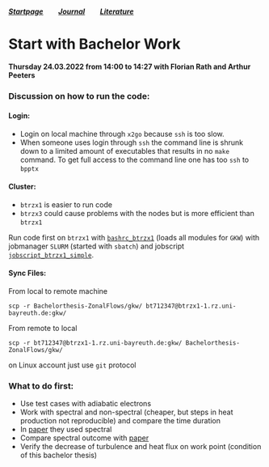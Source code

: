 ##### [Startpage](/README.md) &nbsp; &nbsp; &nbsp; &nbsp; [Journal](/journal/JOURNAL.md) &nbsp; &nbsp; &nbsp; &nbsp; [Literature](/README.md#litarture)

# Start with Bachelor Work

#### Thursday 24.03.2022 from 14:00 to 14:27 with Florian Rath and Arthur Peeters

### Discussion on how to run the code:

#### Login:

* Login on local machine through ```x2go``` because ```ssh``` is too slow. 
* When someone uses login through ```ssh``` the command line is shrunk down to a limited amount of executables that results in no ```make``` command. To get full access to the command line one has too ```ssh``` to ```bpptx```

#### Cluster:

* ```btrzx1``` is easier to run code 
* ```btrzx3``` could cause problems with the nodes but is more efficient than ```btrzx1```

Run code first on ```btrzx1``` with [```bashrc_btrzx1```](/gkw/run_btrzx1/bashrc_btrzx1) (loads all modules for ```GKW```) with jobmanager ```SLURM``` (started with ```sbatch```) and jobscript [```jobscript_btrzx1_simple```](/gkw/run_btrzx1/jobscript_btrzx1_simple).

#### Sync Files:

From local to remote machine
```
scp -r Bachelorthesis-ZonalFlows/gkw/ bt712347@btrzx1-1.rz.uni-bayreuth.de:gkw/
```
From remote to local
```
scp -r bt712347@btrzx1-1.rz.uni-bayreuth.de:gkw/ Bachelorthesis-ZonalFlows/gkw/ 
```

on Linux account just use ```git``` protocol

### What to do first:

* Use test cases with adiabatic electrons
* Work with spectral and non-spectral (cheaper, but steps in heat production not reproducible) and compare the time duration
* In [paper](/literature/Peeters%2C%20Rath%2C%20Buchholz%20-%20Comparison%20of%20gradient%20and%20flux%20driven%20gyro-%0Akinetic%20turbulent%20transport%20(Paper%2C%202016).pdf) they used spectral 
* Compare spectral outcome with [paper](/literature/Peeters%2C%20Rath%2C%20Buchholz%20-%20Comparison%20of%20gradient%20and%20flux%20driven%20gyro-%0Akinetic%20turbulent%20transport%20(Paper%2C%202016).pdf)
* Verify the decrease of turbulence and heat flux on work point (condition of this bachelor thesis)